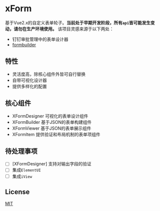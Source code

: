 # xForm
基于Vue2.x的自定义表单轮子。**当前处于早期开发阶段，所有`api`皆可能发生变动，请勿在生产环境使用。** 该项目灵感来源于以下两处：
- 钉钉审批管理中的表单设计器
- [formbuilder](https://github.com/dobtco/formbuilder)

## 特性
- 灵活度高，除核心组件外皆可自行替换
- 自带可视化设计器
- 提供多样化的配置

## 核心组件
- XFormDesigner   可视化的表单设计组件
- XFormBuilder    基于JSON的表单构建组件
- XFormViewer     基于JSON的表单展示组件
- XFormItem       提供验证和布局机制的表单项组件

## 待处理事项
- [ ] [XFormDesigner] 支持对输出字段的验证
- [ ] 集成`ElementUI`
- [ ] 集成`iView`

## License
[MIT](LICENSE)